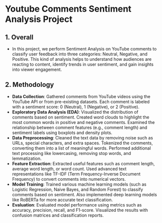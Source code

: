 # Youtube Comments Sentiment Analysis Project
## 1. Overall
- In this project, we perform Sentiment Analysis on YouTube comments to classify user feedback into three categories: Neutral, Negative, and Positive. This kind of analysis helps to understand how audiences are reacting to content, identify trends in user sentiment, and gain insights into viewer engagement.
## 2. Methodology
- **Data Collection**:
Gathered comments from YouTube videos using the YouTube API or from pre-existing datasets.
Each comment is labeled with a sentiment score: 0 (Neutral), 1 (Negative), or 2 (Positive).
- **Exploratory Data Analysis (EDA)**:
Visualized the distribution of comments based on sentiment.
Created word clouds to highlight the most common words in positive and negative comments.
Examined the relationship between comment features (e.g., comment length) and sentiment labels using boxplots and density plots.
- **Data Preprocessing**:
Cleaned the text data by removing noise such as URLs, special characters, and extra spaces.
Tokenized the comments, converting them into a list of meaningful words.
Performed additional text processing like lowercasing, removing stop words, and lemmatization.
- **Feature Extraction**:
Extracted useful features such as comment length, average word length, or word count.
Used advanced text representations like TF-IDF (Term Frequency-Inverse Document Frequency) to convert comments into numerical vectors.
- **Model Training**:
Trained various machine learning models (such as Logistic Regression, Naive Bayes, and Random Forest) to classify comments based on sentiment.
Also implemented deep learning models like RoBERTa for more accurate text classification.
- **Evaluation**:
Evaluated model performance using metrics such as accuracy, precision, recall, and F1-score.
Visualized the results with confusion matrices and classification reports.


<!-- - youtube api key: AIzaSyAAwY-uPy6XUHBh0cV1u4yHPTyYzxskNgI -->
